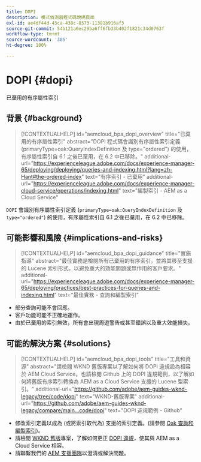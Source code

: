 ```yaml
---
title: DOPI
description: 模式偵測器程式碼說明頁面
exl-id: ae4df44d-43ca-438c-8373-11381b916af3
source-git-commit: 54b121a6ec29ba6ff6fb33b402f1821c34d0763f
workflow-type: tm+mt
source-wordcount: '305'
ht-degree: 100%

---
```


# DOPI {#dopi}

已棄用的有序屬性索引

## 背景 {#background}

>[!CONTEXTUALHELP]
>id="aemcloud_bpa_dopi_overview"
>title="已棄用的有序屬性索引"
>abstract="DOPI 程式碼會識別有序屬性索引定義 (primaryType=oak:QueryIndexDefinition 及 type=&quot;ordered&quot;) 的使用，有序屬性索引自 6.1 之後已棄用，在 6.2 中已移除。"
>additional-url="https://experienceleague.adobe.com/docs/experience-manager-65/deploying/deploying/queries-and-indexing.html?lang=zh-Hant#the-ordered-index" text="有序索引 - 已棄用"
>additional-url="https://experienceleague.adobe.com/docs/experience-manager-cloud-service/operations/indexing.html" text="編製索引 - AEM as a Cloud Service"

`DOPI` 會識別有序屬性索引定義 (`primaryType=oak:QueryIndexDefinition` 及 `type="ordered"`) 的使用，有序屬性索引自 6.1 之後已棄用，在 6.2 中已移除。

## 可能影響和風險 {#implications-and-risks}

>[!CONTEXTUALHELP]
>id="aemcloud_bpa_dopi_guidance"
>title="實施指導"
>abstract="最佳實務是檢閱所有已棄用的有序索引，並將其移至支援的 Lucene 索引形式，以避免重大的效能問題或無作用的客戶要求。"
>additional-url="https://experienceleague.adobe.com/docs/experience-manager-65/deploying/practices/best-practices-for-queries-and-indexing.html" text="最佳實務 - 查詢和編製索引"

* 部分查詢可能不會回應。
* 客戶功能可能不正確地運作。
* 由於已棄用的索引無效，所有會出現周遊警告或甚至錯誤以及重大效能損失。

## 可能的解決方案 {#solutions}

>[!CONTEXTUALHELP]
>id="aemcloud_bpa_dopi_tools"
>title="工具和資源"
>abstract="請檢閱 WKND 舊版專案以了解如何將 DOPI 違規設為相容於 AEM Cloud Service。也請檢閱 Github 上的 DOPI 違規範例，以了解如何將舊版有序索引轉換為 AEM as a Cloud Service 支援的 Lucene 型索引。"
>additional-url="https://github.com/adobe/aem-guides-wknd-legacy/tree/code/dopi" text="WKND-舊版專案"
>additional-url="https://github.com/adobe/aem-guides-wknd-legacy/compare/main...code/dopi" text="DOPI 違規範例 - Github"

* 修改索引定義以成為 (或將索引取代為) 支援的索引定義。(請參閱 [Oak 查詢和編製索引](https://experienceleague.adobe.com/docs/experience-manager-65/deploying/deploying/queries-and-indexing.html))。
* 請檢閱 [WKND 舊版](https://github.com/adobe/aem-guides-wknd-legacy/tree/code/dopi)專案，了解如何更正 [DOPI 違規](https://github.com/adobe/aem-guides-wknd-legacy/compare/main...code/dopi)，使其與 AEM as a Cloud Service 相容。
* 請聯繫我們的 [AEM 支援團隊](https://helpx.adobe.com/tw/enterprise/using/support-for-experience-cloud.html)以澄清或解決問題。
